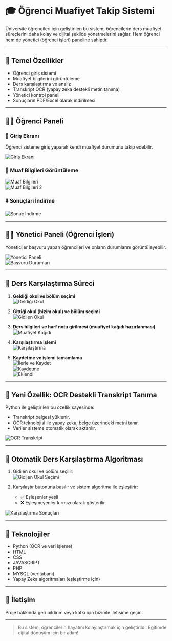 # 🎓 Öğrenci Muafiyet Takip Sistemi

Üniversite öğrencileri için geliştirilen bu sistem, öğrencilerin ders muafiyet süreçlerini daha kolay ve dijital şekilde yönetmelerini sağlar. Hem öğrenci hem de yönetici (öğrenci işleri) paneline sahiptir.

---

## 🚀 Temel Özellikler

- Öğrenci giriş sistemi
- Muafiyet bilgilerini görüntüleme
- Ders karşılaştırma ve analiz
- Transkript OCR (yapay zeka destekli metin tanıma)
- Yönetici kontrol paneli
- Sonuçların PDF/Excel olarak indirilmesi

---

## 👨‍🎓 Öğrenci Paneli

### 🔐 Giriş Ekranı  
Öğrenci sisteme giriş yaparak kendi muafiyet durumunu takip edebilir.

![Giriş Ekranı](https://github.com/user-attachments/assets/0484912b-2230-4ea0-bb1a-1fbc8ba87ffa)

### 📄 Muaf Bilgileri Görüntüleme  
![Muaf Bilgileri](https://github.com/user-attachments/assets/e4a9ed26-b882-4c71-b9a8-d2b90e29877d)  
![Muaf Bilgileri 2](https://github.com/user-attachments/assets/3146a43e-c2f6-4f94-9ad3-575021d7c78e)

### ⬇️ Sonuçları İndirme  
![Sonuç İndirme](https://github.com/user-attachments/assets/03445c33-b7d3-4ae7-bd6f-433c02f6e2bc)

---

## 🧑‍💼 Yönetici Paneli (Öğrenci İşleri)

Yöneticiler başvuru yapan öğrencileri ve onların durumlarını görüntüleyebilir.

![Yönetici Paneli](https://github.com/user-attachments/assets/13103c9d-bb51-41bb-b9af-b0b08f9e04b0)  
![Başvuru Durumları](https://github.com/user-attachments/assets/b2c4f1cc-6572-4bdb-a386-cc268b413e2e)

---

## 🔄 Ders Karşılaştırma Süreci

1. **Geldiği okul ve bölüm seçimi**  
   ![Geldiği Okul](https://github.com/user-attachments/assets/9eed042a-7b01-43ee-b14c-be12aab02e24)

2. **Gittiği okul (bizim okul) ve bölüm seçimi**  
   ![Gidilen Okul](https://github.com/user-attachments/assets/02c825cd-3e27-403d-9ab3-c6eaa670ee0e)

3. **Ders bilgileri ve harf notu girilmesi (muafiyet kağıdı hazırlanması)**  
   ![Muafiyet Kağıdı](https://github.com/user-attachments/assets/d0219db4-88f0-4d3f-b888-5d926abd7124)

4. **Karşılaştırma işlemi**  
   ![Karşılaştırma](https://github.com/user-attachments/assets/6b3dc6ec-7061-4021-914e-7e4a66ddfe09)

5. **Kaydetme ve işlemi tamamlama**  
   ![İlerle ve Kaydet](https://github.com/user-attachments/assets/eccde010-0d60-4998-baf2-49acd77e6cc1)  
   ![Kaydetme](https://github.com/user-attachments/assets/58e42568-078a-415c-9ac8-a777f76867fe)  
   ![Eklendi](https://github.com/user-attachments/assets/264090cf-5dbd-4b18-8870-a977268ad1d6)

---

## 🧠 Yeni Özellik: OCR Destekli Transkript Tanıma

Python ile geliştirilen bu özellik sayesinde:

- Transkript belgesi yüklenir.
- OCR teknolojisi ile yapay zeka, belge üzerindeki metni tanır.
- Veriler sisteme otomatik olarak aktarılır.

![OCR Transkript](https://github.com/user-attachments/assets/c84a25ee-a66c-47a5-8038-01d880e194ed)

---

## 🧮 Otomatik Ders Karşılaştırma Algoritması

1. Gidilen okul ve bölüm seçilir:  
   ![Gidilen Okul Seçimi](https://github.com/user-attachments/assets/ca50e9e6-7f29-4652-a6a8-69234d75d778)

2. Karşılaştır butonuna basılır ve sistem algoritma ile eşleştirir:  
   - ✅ Eşleşenler yeşil
   - ❌ Eşleşmeyenler kırmızı olarak gösterilir

![Karşılaştırma Sonuçları](https://github.com/user-attachments/assets/3a98a932-9fac-4ed4-9d46-75e856f589ec)

---

## 📌 Teknolojiler

- Python (OCR ve veri işleme)
- HTML
- CSS
- JAVASCRİPT
- PHP
- MYSQL (veritabanı)
- Yapay Zeka algoritmaları (eşleştirme için)

---

## 📧 İletişim

Proje hakkında geri bildirim veya katkı için bizimle iletişime geçin.

---

> Bu sistem, öğrencilerin hayatını kolaylaştırmak için geliştirildi. Eğitimde dijital dönüşüm için bir adım!

